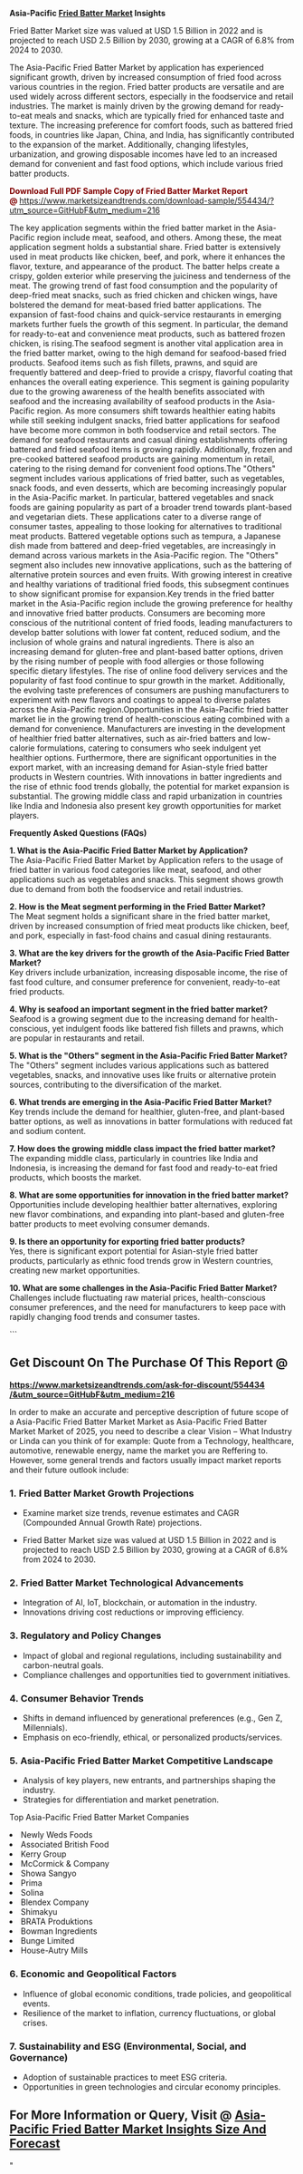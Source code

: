 <p><strong>Asia-Pacific&nbsp;<a href=""https://www.marketsizeandtrends.com/download-sample/554434/&amp;utm_source=GitHubF&amp;utm_medium=216"">Fried Batter Market</a> Insights</strong></p><p>Fried Batter Market size was valued at USD 1.5 Billion in 2022 and is projected to reach USD 2.5 Billion by 2030, growing at a CAGR of 6.8% from 2024 to 2030.</p><p><p>The Asia-Pacific Fried Batter Market by application has experienced significant growth, driven by increased consumption of fried food across various countries in the region. Fried batter products are versatile and are used widely across different sectors, especially in the foodservice and retail industries. The market is mainly driven by the growing demand for ready-to-eat meals and snacks, which are typically fried for enhanced taste and texture. The increasing preference for comfort foods, such as battered fried foods, in countries like Japan, China, and India, has significantly contributed to the expansion of the market. Additionally, changing lifestyles, urbanization, and growing disposable incomes have led to an increased demand for convenient and fast food options, which include various fried batter products.<p><strong><span style="color: #800000;">Download Full PDF Sample Copy of Fried Batter Market Report @</span>&nbsp;</strong><a href="https://www.marketsizeandtrends.com/download-sample/554434/?utm_source=GitHubF&amp;utm_medium=216" target="_blank">https://www.marketsizeandtrends.com/download-sample/554434/?utm_source=GitHubF&amp;utm_medium=216</a></p></p><p>The key application segments within the fried batter market in the Asia-Pacific region include meat, seafood, and others. Among these, the meat application segment holds a substantial share. Fried batter is extensively used in meat products like chicken, beef, and pork, where it enhances the flavor, texture, and appearance of the product. The batter helps create a crispy, golden exterior while preserving the juiciness and tenderness of the meat. The growing trend of fast food consumption and the popularity of deep-fried meat snacks, such as fried chicken and chicken wings, have bolstered the demand for meat-based fried batter applications. The expansion of fast-food chains and quick-service restaurants in emerging markets further fuels the growth of this segment. In particular, the demand for ready-to-eat and convenience meat products, such as battered frozen chicken, is rising.The seafood segment is another vital application area in the fried batter market, owing to the high demand for seafood-based fried products. Seafood items such as fish fillets, prawns, and squid are frequently battered and deep-fried to provide a crispy, flavorful coating that enhances the overall eating experience. This segment is gaining popularity due to the growing awareness of the health benefits associated with seafood and the increasing availability of seafood products in the Asia-Pacific region. As more consumers shift towards healthier eating habits while still seeking indulgent snacks, fried batter applications for seafood have become more common in both foodservice and retail sectors. The demand for seafood restaurants and casual dining establishments offering battered and fried seafood items is growing rapidly. Additionally, frozen and pre-cooked battered seafood products are gaining momentum in retail, catering to the rising demand for convenient food options.The "Others" segment includes various applications of fried batter, such as vegetables, snack foods, and even desserts, which are becoming increasingly popular in the Asia-Pacific market. In particular, battered vegetables and snack foods are gaining popularity as part of a broader trend towards plant-based and vegetarian diets. These applications cater to a diverse range of consumer tastes, appealing to those looking for alternatives to traditional meat products. Battered vegetable options such as tempura, a Japanese dish made from battered and deep-fried vegetables, are increasingly in demand across various markets in the Asia-Pacific region. The "Others" segment also includes new innovative applications, such as the battering of alternative protein sources and even fruits. With growing interest in creative and healthy variations of traditional fried foods, this subsegment continues to show significant promise for expansion.Key trends in the fried batter market in the Asia-Pacific region include the growing preference for healthy and innovative fried batter products. Consumers are becoming more conscious of the nutritional content of fried foods, leading manufacturers to develop batter solutions with lower fat content, reduced sodium, and the inclusion of whole grains and natural ingredients. There is also an increasing demand for gluten-free and plant-based batter options, driven by the rising number of people with food allergies or those following specific dietary lifestyles. The rise of online food delivery services and the popularity of fast food continue to spur growth in the market. Additionally, the evolving taste preferences of consumers are pushing manufacturers to experiment with new flavors and coatings to appeal to diverse palates across the Asia-Pacific region.Opportunities in the Asia-Pacific fried batter market lie in the growing trend of health-conscious eating combined with a demand for convenience. Manufacturers are investing in the development of healthier fried batter alternatives, such as air-fried batters and low-calorie formulations, catering to consumers who seek indulgent yet healthier options. Furthermore, there are significant opportunities in the export market, with an increasing demand for Asian-style fried batter products in Western countries. With innovations in batter ingredients and the rise of ethnic food trends globally, the potential for market expansion is substantial. The growing middle class and rapid urbanization in countries like India and Indonesia also present key growth opportunities for market players.<p><b>Frequently Asked Questions (FAQs)</b></p><p><b>1. What is the Asia-Pacific Fried Batter Market by Application?</b><br> The Asia-Pacific Fried Batter Market by Application refers to the usage of fried batter in various food categories like meat, seafood, and other applications such as vegetables and snacks. This segment shows growth due to demand from both the foodservice and retail industries.</p><p><b>2. How is the Meat segment performing in the Fried Batter Market?</b><br> The Meat segment holds a significant share in the fried batter market, driven by increased consumption of fried meat products like chicken, beef, and pork, especially in fast-food chains and casual dining restaurants.</p><p><b>3. What are the key drivers for the growth of the Asia-Pacific Fried Batter Market?</b><br> Key drivers include urbanization, increasing disposable income, the rise of fast food culture, and consumer preference for convenient, ready-to-eat fried products.</p><p><b>4. Why is seafood an important segment in the fried batter market?</b><br> Seafood is a growing segment due to the increasing demand for health-conscious, yet indulgent foods like battered fish fillets and prawns, which are popular in restaurants and retail.</p><p><b>5. What is the "Others" segment in the Asia-Pacific Fried Batter Market?</b><br> The "Others" segment includes various applications such as battered vegetables, snacks, and innovative uses like fruits or alternative protein sources, contributing to the diversification of the market.</p><p><b>6. What trends are emerging in the Asia-Pacific Fried Batter Market?</b><br> Key trends include the demand for healthier, gluten-free, and plant-based batter options, as well as innovations in batter formulations with reduced fat and sodium content.</p><p><b>7. How does the growing middle class impact the fried batter market?</b><br> The expanding middle class, particularly in countries like India and Indonesia, is increasing the demand for fast food and ready-to-eat fried products, which boosts the market.</p><p><b>8. What are some opportunities for innovation in the fried batter market?</b><br> Opportunities include developing healthier batter alternatives, exploring new flavor combinations, and expanding into plant-based and gluten-free batter products to meet evolving consumer demands.</p><p><b>9. Is there an opportunity for exporting fried batter products?</b><br> Yes, there is significant export potential for Asian-style fried batter products, particularly as ethnic food trends grow in Western countries, creating new market opportunities.</p><p><b>10. What are some challenges in the Asia-Pacific Fried Batter Market?</b><br> Challenges include fluctuating raw material prices, health-conscious consumer preferences, and the need for manufacturers to keep pace with rapidly changing food trends and consumer tastes.</p>```</p><h2><strong>Get Discount On The Purchase Of This Report @&nbsp;</strong></h2><p><strong><a href=""https://www.marketsizeandtrends.com/ask-for-discount/554434/&amp;utm_source=GitHubF&amp;utm_medium=216"" target=""_blank"">https://www.marketsizeandtrends.com/ask-for-discount/554434<br />/&amp;utm_source=GitHubF&amp;utm_medium=216</a></strong></p><p>In order to make an accurate and perceptive description of future scope of a Asia-Pacific&nbsp;Fried Batter Market Market as Asia-Pacific&nbsp;Fried Batter Market Market of 2025, you need to describe a clear Vision &ndash; What Industry or Linda can you think of for example: Quote from a Technology, healthcare, automotive, renewable energy, name the market you are Reffering to. However, some general trends and factors usually impact market reports and their future outlook include:</p><h3>1.&nbsp;<strong>Fried Batter Market Growth Projections</strong></h3><ul><li>Examine market size trends, revenue estimates and CAGR (Compounded Annual Growth Rate) projections.</li><li><p>Fried Batter Market size was valued at USD 1.5 Billion in 2022 and is projected to reach USD 2.5 Billion by 2030, growing at a CAGR of 6.8% from 2024 to 2030.</p></li></ul><h3>2.&nbsp;<strong>Fried Batter Market Technological Advancements</strong></h3><ul><li>Integration of AI, IoT, blockchain, or automation in the industry.</li><li>Innovations driving cost reductions or improving efficiency.</li></ul><h3>3.&nbsp;<strong>Regulatory and Policy Changes</strong></h3><ul><li>Impact of global and regional regulations, including sustainability and carbon-neutral goals.</li><li>Compliance challenges and opportunities tied to government initiatives.</li></ul><h3>4.&nbsp;<strong>Consumer Behavior Trends</strong></h3><ul><li>Shifts in demand influenced by generational preferences (e.g., Gen Z, Millennials).</li><li>Emphasis on eco-friendly, ethical, or personalized products/services.</li></ul><h3>5.&nbsp;<strong>Asia-Pacific Fried Batter Market Competitive Landscape</strong></h3><ul><li>Analysis of key players, new entrants, and partnerships shaping the industry.</li><li>Strategies for differentiation and market penetration.</li></ul><p data-pm-slice=""1 1 []"">Top Asia-Pacific Fried Batter Market Companies</p><div data-test-id=""""><p><li>Newly Weds Foods</li><li> Associated British Food</li><li> Kerry Group</li><li> McCormick & Company</li><li> Showa Sangyo</li><li> Prima</li><li> Solina</li><li> Blendex Company</li><li> Shimakyu</li><li> BRATA Produktions</li><li> Bowman Ingredients</li><li> Bunge Limited</li><li> House-Autry Mills</li></p></div><h3>6.&nbsp;<strong>Economic and Geopolitical Factors</strong></h3><ul><li>Influence of global economic conditions, trade policies, and geopolitical events.</li><li>Resilience of the market to inflation, currency fluctuations, or global crises.</li></ul><h3>7.&nbsp;<strong>Sustainability and ESG (Environmental, Social, and Governance)</strong></h3><ul><li>Adoption of sustainable practices to meet ESG criteria.</li><li>Opportunities in green technologies and circular economy principles.</li></ul><h2><strong>For More Information or Query, Visit @&nbsp;</strong><a href=""https://www.verifiedmarketreports.com/product/fried-batter-market/"" target=""_blank"">Asia-Pacific Fried Batter Market Insights Size And Forecast</a></h2>"
